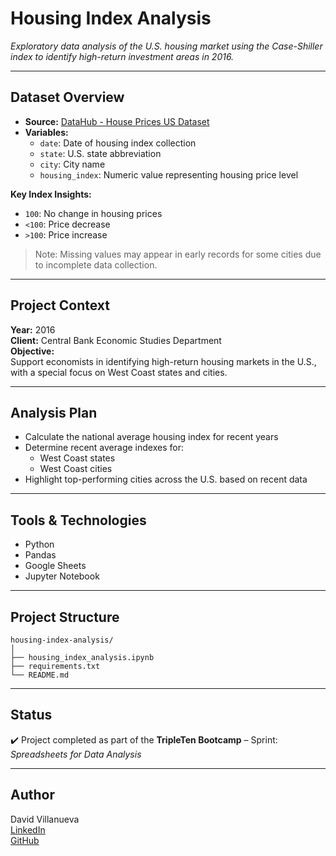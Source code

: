 #  Housing Index Analysis

*Exploratory data analysis of the U.S. housing market using the Case-Shiller index to identify high-return investment areas in 2016.*

---

##  Dataset Overview

- **Source:** [DataHub - House Prices US Dataset](https://datahub.io/core/house-prices-us#readme)
- **Variables:**
  - `date`: Date of housing index collection
  - `state`: U.S. state abbreviation
  - `city`: City name
  - `housing_index`: Numeric value representing housing price level

**Key Index Insights:**
- `100`: No change in housing prices  
- `<100`: Price decrease  
- `>100`: Price increase

> Note: Missing values may appear in early records for some cities due to incomplete data collection.

---

##  Project Context

 **Year:** 2016  
 **Client:** Central Bank Economic Studies Department  
 **Objective:**  
Support economists in identifying high-return housing markets in the U.S., with a special focus on West Coast states and cities.

---

##  Analysis Plan

- Calculate the national average housing index for recent years
- Determine recent average indexes for:
  - West Coast states
  - West Coast cities
- Highlight top-performing cities across the U.S. based on recent data

---

##  Tools & Technologies

- Python
- Pandas
- Google Sheets
- Jupyter Notebook

---

##  Project Structure

```
housing-index-analysis/
│
├── housing_index_analysis.ipynb
├── requirements.txt
└── README.md
```
---

##  Status

✔️ Project completed as part of the **TripleTen Bootcamp** – Sprint: *Spreadsheets for Data Analysis*

---

##  Author

David Villanueva  
[LinkedIn](https://www.linkedin.com/in/david-villanueva-59659727)  
[GitHub](https://github.com/lolapaul)
